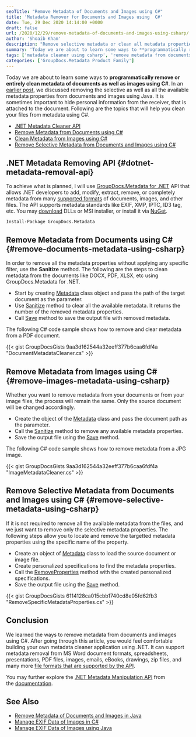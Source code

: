 ```yaml
---
seoTitle: "Remove Metadata of Documents and Images using C#"
title: 'Metadata Remover for Documents and Images using  C#'
date: Tue, 29 Dec 2020 14:14:00 +0000
draft: false
url: /2020/12/29/remove-metadata-of-documents-and-images-using-csharp/
author: 'Shoaib Khan'
description: "Remove selective metadata or clean all metadata properties using C# from DOCX, XLSX, PPTX, PDF, JPG/JPEG, PNG, WebP images, email, eBooks, Visio, Zip files."
summary: 'Today we are about to learn some ways to **programmatically remove or entirely clean metadata of documents as well as images using C#**. In an [earlier post][1], we discussed removing the selective as well as all the available metadata properties from documents and images using Java. It is sometimes important to hide personal information from the receiver, that is attached to the document. Following are the topics that will help you clean your files from metadata using C#.'
tags: ['metadata cleaner using csharp', 'remove metadata from documents in csharp', 'remove metadata from images in csharp', 'remove metadata using csharp']
categories: ['GroupDocs.Metadata Product Family']
---
```


Today we are about to learn some ways to **programmatically remove or entirely clean metadata of documents as well as images using C#**. In an [earlier post][2], we discussed removing the selective as well as all the available metadata properties from documents and images using Java. It is sometimes important to hide personal information from the receiver, that is attached to the document. Following are the topics that will help you clean your files from metadata using C#.

*   [.NET Metadata Cleaner API][3]
*   [Remove Metadata from Documents using C#][4]
*   [Clean Metadata from Images using C#][5]
*   [Remove Selective Metadata from Documents and Images using C#][6]

## .NET Metadata Removing API {#dotnet-metadata-removal-api}

To achieve what is planned, I will use [GroupDocs.Metadata for .NET][7] API that allows .NET developers to add, modify, extract, remove, or completely metadata from many [supported formats][8] of documents, images, and other files. The API supports metadata standards like EXIF, XMP, IPTC, ID3 tag, etc. You may [download][9] DLLs or MSI installer, or install it via [NuGet][10].

```
Install-Package GroupDocs.Metadata
```

## Remove Metadata from Documents using C# {#remove-documents-metadata-using-csharp}

In order to remove all the metadata properties without applying any specific filter, use the **Sanitize** method. The following are the steps to clean metadata from the documents like DOCX, PDF, XLSX, etc using GroupDocs.Metadata for .NET.

*   Start by creating [Metadata][11] class object and pass the path of the target document as the parameter.
*   Use [Sanitize][12] method to clear all the available metadata. It returns the number of the removed metadata properties.
*   Call [Save][13] method to save the output file with removed metadata.

The following C# code sample shows how to remove and clear metadata from a PDF document.

{{< gist GroupDocsGists 9aa3d162544a32eeff377b6caa6fdf4a "DocumentMetadataCleaner.cs" >}}

## Remove Metadata from Images using C# {#remove-images-metadata-using-csharp}

Whether you want to remove metadata from your documents or from your image files, the process will remain the same. Only the source document will be changed accordingly.

*   Create the object of the [Metadata][14] class and pass the document path as the parameter.
*   Call the [Sanitize][15] method to remove any available metadata properties.
*   Save the output file using the [Save][16] method.

The following C# code sample shows how to remove metadata from a JPG image.

{{< gist GroupDocsGists 9aa3d162544a32eeff377b6caa6fdf4a "ImageMetadataCleaner.cs" >}}

## Remove Selective Metadata from Documents and Images using C# {#remove-selective-metadata-using-csharp}

If it is not required to remove all the available metadata from the files, and we just want to remove only the selective metadata properties. The following steps allow you to locate and remove the targetted metadata properties using the specific name of the property.

*   Create an object of [Metadata][17] class to load the source document or image file.
*   Create personalized specifications to find the metadata properties.
*   Call the [RemoveProperties][18] method with the created personalized specifications.
*   Save the output file using the [Save][19] method.

{{< gist GroupDocsGists 6114128ca015cbb1740cd8e05fd62fb3 "RemoveSpecificMetadataProperties.cs" >}}

## Conclusion

We learned the ways to remove metadata from documents and images using C#. After going through this article, you would feel comfortable building your own metadata cleaner application using .NET. It can support metadata removal from MS Word document formats, spreadsheets, presentations, PDF files, images, emails, eBooks, drawings, zip files, and many more [file formats that are supported by the API][20].

You may further explore the [.NET Metadata Manipulation API][21] from the [documentation][22].

## See Also

*   [Remove Metadata of Documents and Images in Java][23]
*   [Manage EXIF Data of Images in C#][24]
*   [Manage EXIF Data of Images using Java][25]







[1]: https://blog.groupdocs.com/2020/12/17/remove-metadata-from-documents-and-images-using-java/
[2]: https://blog.groupdocs.com/2020/12/17/remove-metadata-from-documents-and-images-using-java/
[3]: #dotnet-metadata-removal-api
[4]: #remove-documents-metadata-using-csharp
[5]: #remove-images-metadata-using-csharp
[6]: #remove-selective-metadata-using-csharp
[7]: https://products.groupdocs.com/metadata/net
[8]: https://docs.groupdocs.com/metadata/net/supported-document-formats/
[9]: https://downloads.groupdocs.com/metadata/net
[10]: https://www.nuget.org/packages/groupdocs.metadata
[11]: https://apireference.groupdocs.com/metadata/net/groupdocs.metadata/metadata
[12]: https://apireference.groupdocs.com/metadata/net/groupdocs.metadata/metadata/methods/sanitize
[13]: https://apireference.groupdocs.com/metadata/net/groupdocs.metadata/metadata/methods/save/index
[14]: https://apireference.groupdocs.com/metadata/net/groupdocs.metadata/metadata
[15]: https://apireference.groupdocs.com/metadata/net/groupdocs.metadata/metadata/methods/sanitize
[16]: https://apireference.groupdocs.com/metadata/net/groupdocs.metadata/metadata/methods/save/index
[17]: https://apireference.groupdocs.com/metadata/net/groupdocs.metadata/metadata
[18]: https://apireference.groupdocs.com/metadata/net/groupdocs.metadata/metadata/methods/removeproperties
[19]: https://apireference.groupdocs.com/metadata/net/groupdocs.metadata/metadata/methods/save/index
[20]: https://docs.groupdocs.com/metadata/net/supported-document-formats/
[21]: https://products.groupdocs.com/metadata/net
[22]: https://docs.groupdocs.com/metadata/net/
[23]: https://blog.groupdocs.com/2020/12/17/remove-metadata-from-documents-and-images-using-java/
[24]: https://blog.groupdocs.com/2020/05/13/manage-exif-data-in-csharp-net-for-jpeg-png-tiff-webp-images/
[25]: https://blog.groupdocs.com/2020/05/12/handle-exif-data-of-jpg-png-webp-images-in-java/

